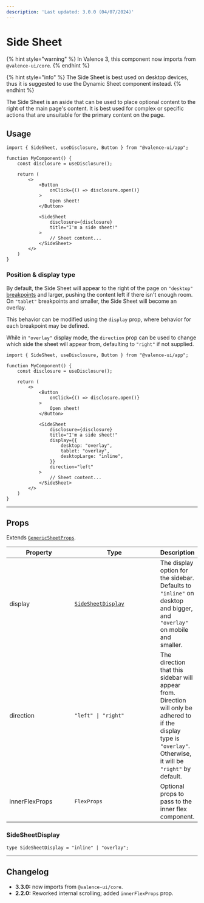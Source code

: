 ```yaml
---
description: 'Last updated: 3.0.0 (04/07/2024)'
---
```


# Side Sheet

{% hint style="warning" %}
In Valence 3, this component now imports from `@valence-ui/core`.
{% endhint %}

{% hint style="info" %}
The Side Sheet is best used on desktop devices, thus it is suggested to use the Dynamic Sheet component instead.
{% endhint %}

The Side Sheet is an aside that can be used to place optional content to the right of the main page's content. It is best used for complex or specific actions that are unsuitable for the primary content on the page.

## Usage

```tsx
import { SideSheet, useDisclosure, Button } from "@valence-ui/app";

function MyComponent() { 
    const disclosure = useDisclosure();

    return ( 
        <>
            <Button
                onClick={() => disclosure.open()}
            > 
                Open sheet!
            </Button>
            
            <SideSheet
                disclosure={disclosure}
                title="I'm a side sheet!"
            >
                // Sheet content...
            </SideSheet>
        </>
    )
}
```

### Position & display type

By default, the Side Sheet will appear to the right of the page on `"desktop"` [breakpoints](../../../../core-concepts/responsiveness.md) and larger, pushing the content left if there isn't enough room. On `"tablet"` breakpoints and smaller, the Side Sheet will become an overlay.

This behavior can be modified using the `display` prop, where behavior for each breakpoint may be defined.

While in `"overlay"` display mode, the `direction` prop can be used to change which side the sheet will appear from, defaulting to `"right"` if not supplied.

```tsx
import { SideSheet, useDisclosure, Button } from "@valence-ui/app";

function MyComponent() { 
    const disclosure = useDisclosure();

    return ( 
        <>
            <Button
                onClick={() => disclosure.open()}
            > 
                Open sheet!
            </Button>
            
            <SideSheet
                disclosure={disclosure}
                title="I'm a side sheet!"
                display={{
                    desktop: "overlay", 
                    tablet: "overlay",
                    desktopLarge: "inline",
                }}
                direction="left"
            >
                // Sheet content...
            </SideSheet>
        </>
    )
}
```

***

## Props

Extends [`GenericSheetProps`](../../../generics/generic-sheet-props.md#genericsheetprops).

<table data-full-width="true"><thead><tr><th width="158.7981308411215">Property</th><th width="216">Type</th><th>Description</th></tr></thead><tbody><tr><td>display</td><td><a href="side-sheet.md#sidesheetdisplay"><code>SideSheetDisplay</code></a></td><td>The display option for the sidebar. Defaults to <code>"inline"</code> on desktop and bigger, and <code>"overlay"</code> on mobile and smaller.</td></tr><tr><td>direction</td><td><code>"left" | "right"</code></td><td>The direction that this sidebar will appear from. Direction will only be adhered to if the display type is <code>"overlay"</code>. Otherwise, it will be <code>"right"</code> by default.</td></tr><tr><td>innerFlexProps</td><td><code>FlexProps</code></td><td>Optional props to pass to the inner flex component.</td></tr></tbody></table>

### SideSheetDisplay

```tsx
type SideSheetDisplay = "inline" | "overlay";
```

***

## Changelog

* **3.3.0:** now imports from `@valence-ui/core`.
* **2.2.0:** Reworked internal scrolling; added `innerFlexProps` prop.
